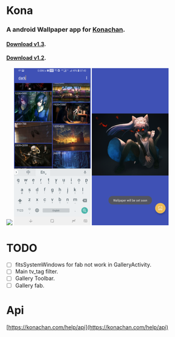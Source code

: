 # Kona

### A android Wallpaper app for [Konachan](https://konachan.com/).

#### [Download v1.3](https://github.com/dyguests/Kona/releases/download/v1.3/Kona-1.3-release.apk).

#### [Download v1.2](https://github.com/dyguests/Kona/releases/download/v1.2/Kona-1.2-release.apk).

<img src="./graphics/device-2018-04-29-073643.png" width="40%"/>
<img src="./graphics/device-2018-04-29-074341.png" width="40%"/>
<img src="./graphics/device-2018-04-29-073851.png" width="40%"/>

# TODO

- [ ] fitsSystemWindows for fab not work in GalleryActivity.
- [ ] Main tv_tag filter.
- [ ] Gallery Toolbar.
- [ ] Gallery fab.

# Api

[https://konachan.com/help/api](https://konachan.com/help/api)